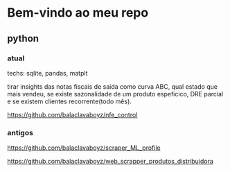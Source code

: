 # Bem-vindo ao meu repo

## python

### atual
techs: sqlite, pandas, matplt

tirar insights das notas fiscais de saída como curva ABC, qual estado que mais vendeu, se existe sazonalidade de um produto espeficico, DRE parcial e se existem clientes recorrente(todo mês).

https://github.com/balaclavaboyz/nfe_control

### antigos
https://github.com/balaclavaboyz/scraper_ML_profile

https://github.com/balaclavaboyz/web_scrapper_produtos_distribuidora


<!--
**balaclavaboyz/balaclavaboyz** is a ✨ _special_ ✨ repository because its `README.md` (this file) appears on your GitHub profile.

Here are some ideas to get you started: 

- 🔭 I’m currently working on ...
- 🌱 I’m currently learning ...
- 👯 I’m looking to collaborate on ...
- 🤔 I’m looking for help with ...
- 💬 Ask me about ...
- 📫 How to reach me: ...
- 😄 Pronouns: ...
- ⚡ Fun fact: ...
-->
